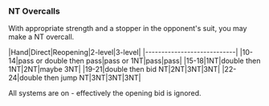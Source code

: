 ### NT Overcalls

With appropriate strength and a stopper in the opponent's suit,
you may make a NT overcall.

|Hand|Direct|Reopening|2-level|3-level|
|----------------------------|
|10-14|pass or double then pass|pass or 1NT|pass|pass|
|15-18|1NT|double then 1NT|2NT|maybe 3NT|
|19-21|double then bid NT|2NT|3NT|3NT|
|22-24|double then jump NT|3NT|3NT|3NT|

All systems are on - effectively the opening bid is ignored.

